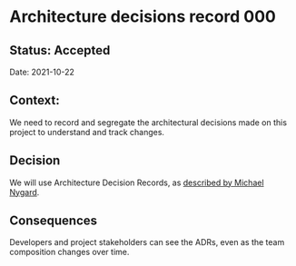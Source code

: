 # Architecture decisions record **000**

## **Status**:	Accepted
Date: 2021-10-22


## **Context**:
We need to record and segregate the architectural decisions made on this project to understand and track changes.

## **Decision**

We will use Architecture Decision Records, as [described by Michael Nygard](http://thinkrelevance.com/blog/2011/11/15/documenting-architecture-decisions).

## **Consequences**
Developers and project stakeholders can see the ADRs, even as the team composition changes over time.
